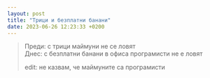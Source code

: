 ```yaml
---
layout: post
title: "Трици и безплатни банани"
date: 2023-06-26 12:23:33 +0200
---
```

> Преди: с трици маймуни не се ловят<br />
> Днес: с безплатни банани в офиса програмисти не е ловят
>
> edit: не казвам, че маймуните са програмисти